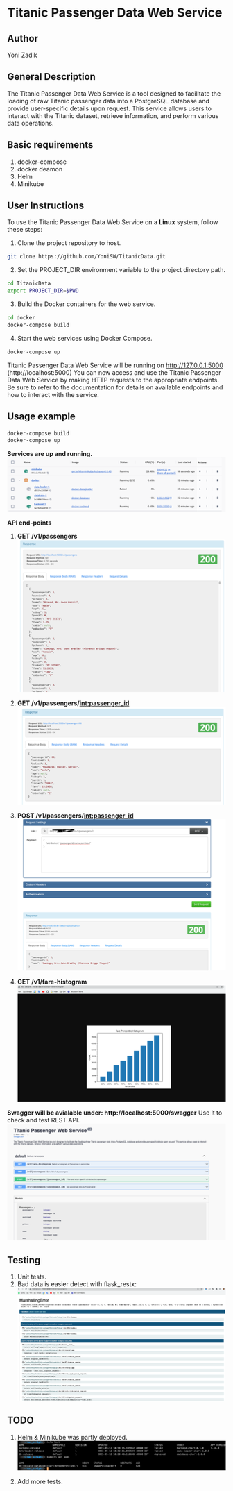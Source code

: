 # Titanic Passenger Data Web Service

## Author
Yoni Zadik

## General Description

The Titanic Passenger Data Web Service is a tool designed to facilitate the loading of raw Titanic passenger data into a PostgreSQL database and provide user-specific details upon request. This service allows users to interact with the Titanic dataset, retrieve information, and perform various data operations.

## Basic requirements
1) docker-compose
2) docker deamon
3) Helm
4) Minikube

## User Instructions

To use the Titanic Passenger Data Web Service on a **Linux** system, follow these steps:

1. Clone the project repository to host.

```bash
git clone https://github.com/YoniSW/TitanicData.git
```

2. Set the PROJECT_DIR environment variable to the project directory path.
```bash
cd TitanicData
export PROJECT_DIR=$PWD
```

3. Build the Docker containers for the web service.
```bash
cd docker
docker-compose build
```

4. Start the web services using Docker Compose.
```bash
docker-compose up
```

Titanic Passenger Data Web Service will be running on http://127.0.0.1:5000 (http://localhost:5000)
You can now access and use the Titanic Passenger Data Web Service by making HTTP requests to the appropriate endpoints. Be sure to refer to the documentation for details on available endpoints and how to interact with the service.
## Usage example

```bash
docker-compose build
docker-compose up
```
**Services are up and running.**
![Alt Text](images/RunningContainers.png)


**API end-points**
1. **GET /v1/passengers**
![Alt Text](images/AllPassengers.png)

2. **GET /v1/passengers/<int:passenger_id>**
![Alt Text](images/AllPassengerData.png)

3. **POST /v1/passengers/<int:passenger_id>**
![Alt Text](images/AttributesList.png)

4. **GET /v1/fare-histogram**
![Alt Text](images/histogram.png)

**Swagger will be avialable under: http://localhost:5000/swagger**
Use it to check and test REST API.
![Alt Text](images/Swagger.png)

## Testing
1) Unit tests.
2) Bad data is easier detect with flask_restx:
![Alt Text](images/UseRestXToDebug.png)

## TODO
1) Helm & Minikube was partly deployed.
![Alt Text](images/HelmDeploy.png)

2) Add more tests.
